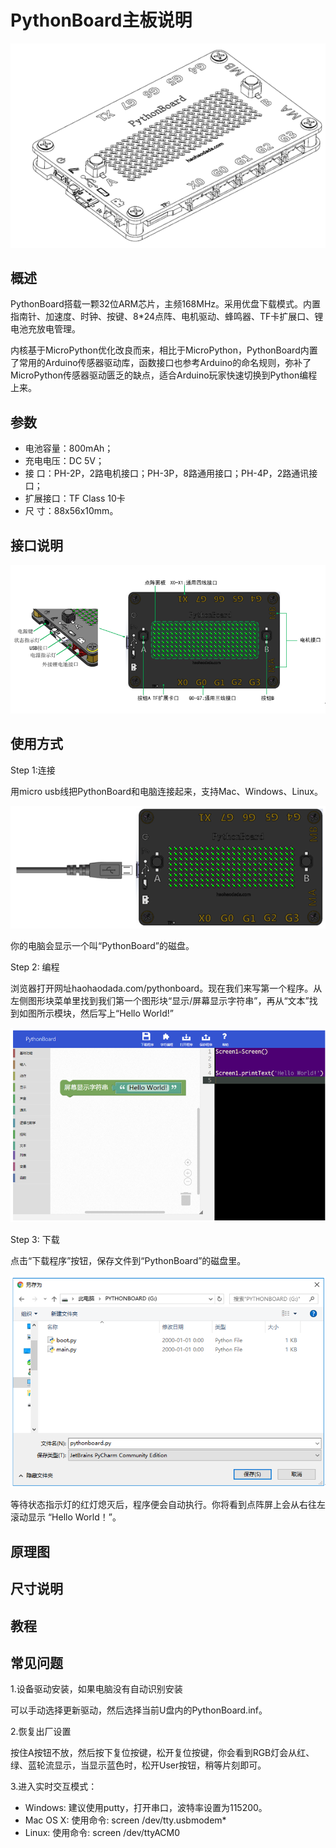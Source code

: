 # PythonBoard主板说明  
![](./images/a.png)

## 概述
PythonBoard搭载一颗32位ARM芯片，主频168MHz。采用优盘下载模式。内置指南针、加速度、时钟、按键、8*24点阵、电机驱动、蜂鸣器、TF卡扩展口、锂电池充放电管理。

内核基于MicroPython优化改良而来，相比于MicroPython，PythonBoard内置了常用的Arduino传感器驱动库，函数接口也参考Arduino的命名规则，弥补了MicroPython传感器驱动匮乏的缺点，适合Arduino玩家快速切换到Python编程上来。

## 参数
* 电池容量：800mAh；
* 充电电压：DC 5V；
* 接    口：PH-2P，2路电机接口；PH-3P，8路通用接口；PH-4P，2路通讯接口；
* 扩展接口：TF Class 10卡
* 尺    寸：88x56x10mm。


## 接口说明
![](./images/b.png)

## 使用方式
Step 1:连接

用micro usb线把PythonBoard和电脑连接起来，支持Mac、Windows、Linux。

![](./images/c.png)

你的电脑会显示一个叫“PythonBoard”的磁盘。

Step 2: 编程

浏览器打开网址haohaodada.com/pythonboard。现在我们来写第一个程序。从左侧图形块菜单里找到我们第一个图形块“显示/屏幕显示字符串”，再从“文本”找到如图所示模块，然后写上“Hello World!”

![](./images/d.png)

Step 3: 下载

点击“下载程序”按钮，保存文件到“PythonBoard”的磁盘里。

![](./images/e.png)

等待状态指示灯的红灯熄灭后，程序便会自动执行。你将看到点阵屏上会从右往左滚动显示 “Hello World！”。

## 原理图

## 尺寸说明

## 教程

## 常见问题
1.设备驱动安装，如果电脑没有自动识别安装

可以手动选择更新驱动，然后选择当前U盘内的PythonBoard.inf。

2.恢复出厂设置

按住A按钮不放，然后按下复位按键，松开复位按键，你会看到RGB灯会从红、绿、蓝轮流显示，当显示蓝色时，松开User按钮，稍等片刻即可。


3.进入实时交互模式：

- Windows: 建议使用putty，打开串口，波特率设置为115200。
- Mac OS X: 使用命令: screen /dev/tty.usbmodem*
- Linux: 使用命令: screen /dev/ttyACM0